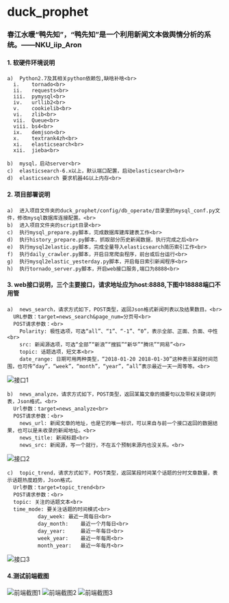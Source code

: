 # duck_prophet
### 春江水暖“鸭先知”，“鸭先知”是一个利用新闻文本做舆情分析的系统。——NKU_iip_Aron<br>

#### 1.	软硬件环境说明
    a)	Python2.7及其相关python依赖包,缺啥补啥<br>
      i.	tornado<br>
      ii.	requests<br>
      iii.	pymysql<br>
      iv.	urllib2<br>
      v.	cookielib<br>
      vi.	zlib<br>
      vii.	Queue<br>
      viii.	bs4<br>
      ix.	demjson<br>
      x.	textrank4zh<br>
      xi.	elasticsearch<br>
      xii.	jieba<br>

    b)	mysql，启动server<br>
    c)	elasticsearch-6.x以上，默认端口配置，启动elasticsearch<br>
    d)	elasticsearch 要求机器4G以上内存<br>



#### 2.	项目部署说明
    a)	进入项目文件夹的duck_prophet/config/db_operate/目录里的mysql_conf.py文件，修改mysql数据库连接配置。<br>
    b)	进入项目文件夹的script目录<br>
    c)	执行mysql_prepare.py脚本，完成数据库建库建表工作<br>
    d)	执行history_prepare.py脚本，抓取部分历史新闻数据，执行完成之后<br>
    e)	执行mysql2elastic.py脚本，完成全量导入elasticsearch简历索引工作<br>
    f)	执行daily_crawler.py脚本，开启日常爬虫程序，前台或后台运行<br>
    g)	执行mysql2elastic_yesterday.py脚本，开启每日索引新闻程序<br>
    h)	执行tornado_server.py脚本，开启web接口服务,端口为8888<br>


#### 3.	web接口说明，三个主要接口，请求地址应为host:8888,下图中18888端口不用管
    a)	news_search，请求方式如下，POST类型，返回Json格式新闻列表以及结果数目。<br>
      URL参数：target=news_search&page_num=分页号<br>
      POST请求参数：<br>
        Polarity: 极性选项，可选“all”、“1”、“-1”、“0”，表示全部、正面、负面、中性<br>
        src: 新闻源选项，可选“全部”“新浪”“搜狐”“新华”“腾讯”“网易”<br>
        topic: 话题选项，短文本<br>
        date_range: 日期可用两种类型，“2018-01-20 2018-01-30”这种表示某段时间范围，也可传“day”，“week”，“month”，“year”，“all”表示最近一天一周等等。<br>
![接口1](https://github.com/xiaopangxia/duck_prophet/blob/master/images/pic_1.bmp)

    b)	news_analyze，请求方式如下，POST类型，返回某篇文章的摘要句以及带权关键词列表，Json格式。<br>
      Url参数：target=news_analyze<br>
      POST请求参数：<br>
        news_url: 新闻文章的地址，也是它的唯一标识，可以来自与前一个接口返回的数据结果，也可以是未收录的新闻地址。<br>
        news_title: 新闻标题<br>
        news_src: 新闻源，写一个就行，不在五个预制来源内也没关系。<br>

![接口2](https://github.com/xiaopangxia/duck_prophet/blob/master/images/pic_2.bmp)

    c)	topic_trend，请求方式如下，POST类型，返回某段时间某个话题的分时文章数量，表示话题热度趋势，Json格式。
      Url参数：target=topic_trend<br>
      POST请求参数：<br>
      topic: 关注的话题文本<br>
      time_mode: 要关注话题的时间模式<br>
              day_week:	最近一周每日<br>
              day_month:	最近一个月每日<br>
              day_year:		最近一年每日<br>
              week_year:	最近一年每周<br>
              month_year:	最近一年每月<br>
 ![接口3](https://github.com/xiaopangxia/duck_prophet/blob/master/images/pic_3.bmp)
 
 #### 4.测试前端截图
 ![前端截图1](https://github.com/xiaopangxia/duck_prophet/blob/master/images/screen_1.PNG)
 ![前端截图2](https://github.com/xiaopangxia/duck_prophet/blob/master/images/screen_2.PNG)
 ![前端截图3](https://github.com/xiaopangxia/duck_prophet/blob/master/images/screen_3.PNG)




